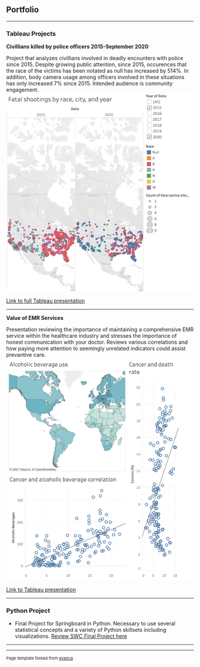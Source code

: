 ## Portfolio

---

### Tableau Projects

**Civillians killed by police officers 2015-September 2020**

Project that analyzes civillians involved in deadly encounters with police since 2015. Despite growing public attention, since 2015, occurences that the race of the victims has been notated as null has increased by 514%.  In addition, body camera usage among officers involved in these situations has only increased 7% since 2015.  Intended audience is community engagement.
<img src="images/SS for Github.png?raw=true"/>


[Link to full Tableau presentation](https://public.tableau.com/profile/robin.hunter1482#!/vizhome/FatalPoliceShootings2015-September2020/Fatalshootingsbyracecityandyear_1?publish=yes)

---
**Value of EMR Services**

Presentation reviewing the importance of maintaining a comprehensive EMR service within the healthcare industry and stresses the importance of honest communication with your doctor.  Reviews various correlations and how paying more attention to seemingly unrelated indicators could assist prevantive care.
<img src="images/Screen Shot 2021-02-20 at 13.13.54.png?raw=true"/>


[Link to Tableau presentation](https://public.tableau.com/profile/robin.hunter1482#!/vizhome/HealthIndicatorTechnicalPresentation1/Title)

---

### Python Project

- Final Project for Springboard in Python.  Necessary to use several statistical concepts and a variety of Python skillsets including visualizations.
[Review SWC Final Project here](https://github.com/rshunter77/rshunter77.github.io/blob/master/SWC%20Final%20python.ipynb)

---




---
<p style="font-size:11px">Page template forked from <a href="https://github.com/evanca/quick-portfolio">evanca</a></p>
<!-- Remove above link if you don't want to attibute -->
